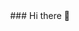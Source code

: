 <div style="text-align: center;">
### Hi there 👋
</div>
<!--
**ajayfaul/ajayfaul** is a ✨ _special_ ✨ repository because its `README.md` (this file) appears on your GitHub profile.

Here are some ideas to get you started:


-->
[![Ajayfaul's GitHub stats](https://github-readme-stats.vercel.app/api?username=ajayfaul)](https://github.com/ajayfaul/github-readme-stats)

- 🔭 I’m currently working on portfolio website and final project
- 🌱 I’m currently learning fullstack javascript
- 👯 I’m looking to collaborate on web design and development
- 🤔 I’m looking for help with php
- 📫 How to reach me: muhammadfajarm@gmail.com
